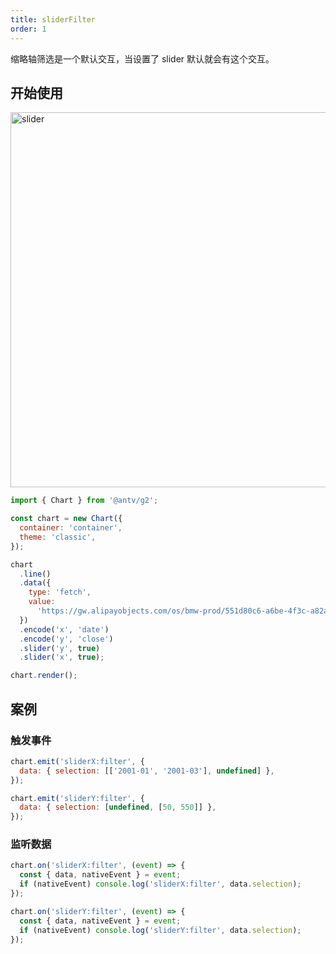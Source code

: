 ```yaml
---
title: sliderFilter
order: 1
---
```


缩略轴筛选是一个默认交互，当设置了 slider 默认就会有这个交互。

## 开始使用

<img alt="slider" src="https://mdn.alipayobjects.com/huamei_qa8qxu/afts/img/A*nNa7R6quqkwAAAAAAAAAAAAADmJ7AQ/original" width="600" />

```js
import { Chart } from '@antv/g2';

const chart = new Chart({
  container: 'container',
  theme: 'classic',
});

chart
  .line()
  .data({
    type: 'fetch',
    value:
      'https://gw.alipayobjects.com/os/bmw-prod/551d80c6-a6be-4f3c-a82a-abd739e12977.csv',
  })
  .encode('x', 'date')
  .encode('y', 'close')
  .slider('y', true)
  .slider('x', true);

chart.render();
```

## 案例

### 触发事件

```js
chart.emit('sliderX:filter', {
  data: { selection: [['2001-01', '2001-03'], undefined] },
});

chart.emit('sliderY:filter', {
  data: { selection: [undefined, [50, 550]] },
});
```

### 监听数据

```js
chart.on('sliderX:filter', (event) => {
  const { data, nativeEvent } = event;
  if (nativeEvent) console.log('sliderX:filter', data.selection);
});

chart.on('sliderY:filter', (event) => {
  const { data, nativeEvent } = event;
  if (nativeEvent) console.log('sliderY:filter', data.selection);
});
```
